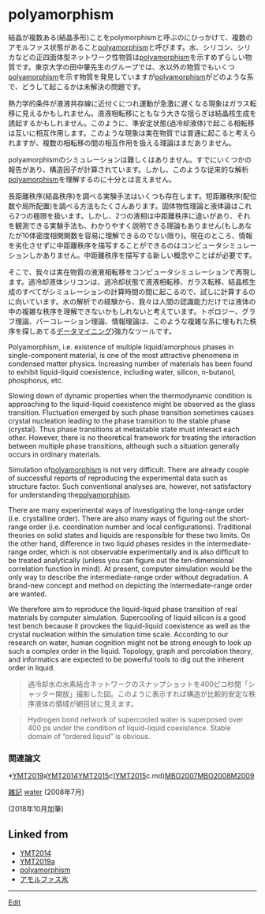 # polyamorphism

結晶が複数ある(結晶多形)ことをpolymorphismと呼ぶのにひっかけて、複数のアモルファス状態があること[polyamorphism](polyamorphism.md)と呼びます。水、シリコン、シリカなどの正四面体型ネットワーク性物質は[polyamorphism](polyamorphism.md)を示すめずらしい物質です。東京大学の田中肇先生のグループでは、水以外の物質でもいくつ[polyamorphism](polyamorphism.md)を示す物質を発見していますが[polyamorphism](polyamorphism.md)がどのような系で、どうして起こるかは未解決の問題です。

熱力学的条件が液液共存線に近付くにつれ運動が急激に遅くなる現象はガラス転移に見えるかもしれません。液液相転移にともなう大きな揺らぎは結晶核生成を誘起するかもしれません。このように、準安定状態(過冷却液体)で起こる相転移は互いに相互作用します。このような現象は実在物質では普通に起こると考えられますが、複数の相転移の間の相互作用を扱える理論はまだありません。

polyamorphismのシミュレーションは難しくはありません。すでにいくつかの報告があり、構造因子が計算されています。しかし、このような従来的な解析[polyamorphism](polyamorphism.md)を理解するのに十分とは言えません。

長距離秩序(結晶秩序)を調べる実験手法はいくつも存在します。短距離秩序(配位数や局所配置)を調べる方法もたくさんあります。固体物性理論と液体論はこれら2つの極限を扱います。しかし、2つの液相は中距離秩序に違いがあり、それを観測できる実験手法も、わかりやすく説明できる理論もありません(もしあなたが10体密度相関関数を容易に理解できるのでない限り)。現在のところ、情報を劣化させずに中距離秩序を描写することができるのはコンピュータシミュレーションしかありません。中距離秩序を描写する新しい概念やことばが必要です。

そこで、我々は実在物質の液液相転移をコンピュータシミュレーションで再現します。過冷却液体シリコンは、過冷却状態で液液相転移、ガラス転移、結晶核生成のすべてがシミュレーションの計算時間の間に起こるので、試しに計算するのに向いています。水の解析での経験から、我々は人間の認識能力だけでは液体の中の複雑な秩序を理解できないかもしれないと考えています。トポロジー、グラフ理論、パーコレーション理論、情報理論は、このような複雑な系に埋もれた秩序を探しあてる[データマイニング](データマイニング.md))強力なツールです。

Polyamorphism, i.e. existence of multiple liquid/amorphous phases in single-component material, is one of the most attractive phenomena in condensed matter physics. Increasing number of materials has been found to exhibit liquid-liquid coexistence, including water, silicon, n-butanol, phosphorus, etc.

Slowing down of dynamic properties when the thermodynamic condition is approaching to the liquid-liquid coexistence might be observed as the glass transition. Fluctuation emerged by such phase transition sometimes causes crystal nucleation leading to the phase transition to the stable phase (crystal). Thus phase transitions at metastable state must interact each other. However, there is no theoretical framework for treating the interaction between multiple phase transitions, although such a situation generally occurs in ordinary materials.

Simulation of[polyamorphism](polyamorphism.md) is not very difficult. There are already couple of successful reports of reproducing the experimental data such as structure factor. Such conventional analyses are, however, not satisfactory for understanding the[polyamorphism](polyamorphism.md).

There are many experimental ways of investigating the long-range order (i.e. crystalline order). There are also many ways of figuring out the short-range order (i.e. coordination number and local configurations). Traditional theories on solid states and liquids are responsible for these two limits. On the other hand, difference in two liquid phases resides in the intermediate-range order, which is not observable experimentally and is also difficult to be treated analytically (unless you can figure out the ten-dimensional correlation function in mind). At present, computer simulation would be the only way to describe the intermediate-range order without degradation. A brand-new concept and method on depicting the intermediate-range order are wanted.

We therefore aim to reproduce the liquid-liquid phase transition of real materials by computer simulation. Supercooling of liquid silicon is a good test bench because it provokes the liquid-liquid coexistence as well as the crystal nucleation within the simulation time scale. According to our research on water, human cognition might not be strong enough to look up such a complex order in the liquid. Topology, graph and percolation theory, and informatics are expected to be powerful tools to dig out the inherent order in liquid.

[](https://gyazo.com/5210f364cae83500efedb546e89583ac)

>過冷却水の水素結合ネットワークのスナップショットを400ピコ秒間「シャッター開放」撮影した図。このように表示すれば構造が比較的安定な秩序液体の領域が網目状に見えます。

>Hydrogen bond network of supercooled water is superposed over 400 ps under the condition of liquid-liquid coexistence. Stable domain of “ordered liquid” is obvious.



### 関連論文


*[YMT2019](YMT2019.md)a[YMT2014](YMT2014.md)[YMT2015](YMT2015.md)c][YMT2015](YMT2015.md)c.md)[MBO2007](MBO2007.md)[MBO2008](MBO2008.md)[M2009](M2009.md)

[雑記](雑記.md) [water](water.md) 
(2008年7月)

(2018年10月加筆)



## Linked from

* [YMT2014](YMT2014.md)
* [YMT2019a](YMT2019a.md)
* [polyamorphism](polyamorphism.md)
* [アモルファス氷](アモルファス氷.md)


----
[Edit](https://github.com/vitroid/vitroid.github.io/edit/master/MD/polyamorphism.md)
